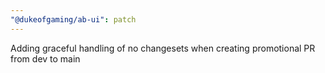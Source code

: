 ```yaml
---
"@dukeofgaming/ab-ui": patch
---
```


Adding graceful handling of no changesets when creating promotional PR from dev to main

